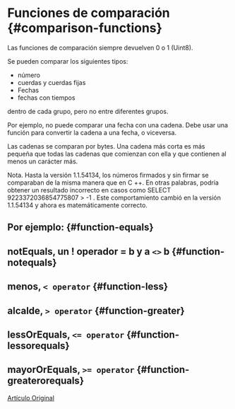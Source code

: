 # Funciones de comparación {#comparison-functions}

Las funciones de comparación siempre devuelven 0 o 1 (Uint8).

Se pueden comparar los siguientes tipos:

-   número
-   cuerdas y cuerdas fijas
-   Fechas
-   fechas con tiempos

dentro de cada grupo, pero no entre diferentes grupos.

Por ejemplo, no puede comparar una fecha con una cadena. Debe usar una función para convertir la cadena a una fecha, o viceversa.

Las cadenas se comparan por bytes. Una cadena más corta es más pequeña que todas las cadenas que comienzan con ella y que contienen al menos un carácter más.

Nota. Hasta la versión 1.1.54134, los números firmados y sin firmar se comparaban de la misma manera que en C ++. En otras palabras, podría obtener un resultado incorrecto en casos como SELECT 9223372036854775807 \> -1 . Este comportamiento cambió en la versión 1.1.54134 y ahora es matemáticamente correcto.

## Por ejemplo: {#function-equals}

## notEquals, un ! operador = b y a `<>` b {#function-notequals}

## menos, `< operator` {#function-less}

## alcalde, `> operator` {#function-greater}

## lessOrEquals, `<= operator` {#function-lessorequals}

## mayorOrEquals, `>= operator` {#function-greaterorequals}

[Artículo Original](https://clickhouse.tech/docs/es/query_language/functions/comparison_functions/) <!--hide-->

